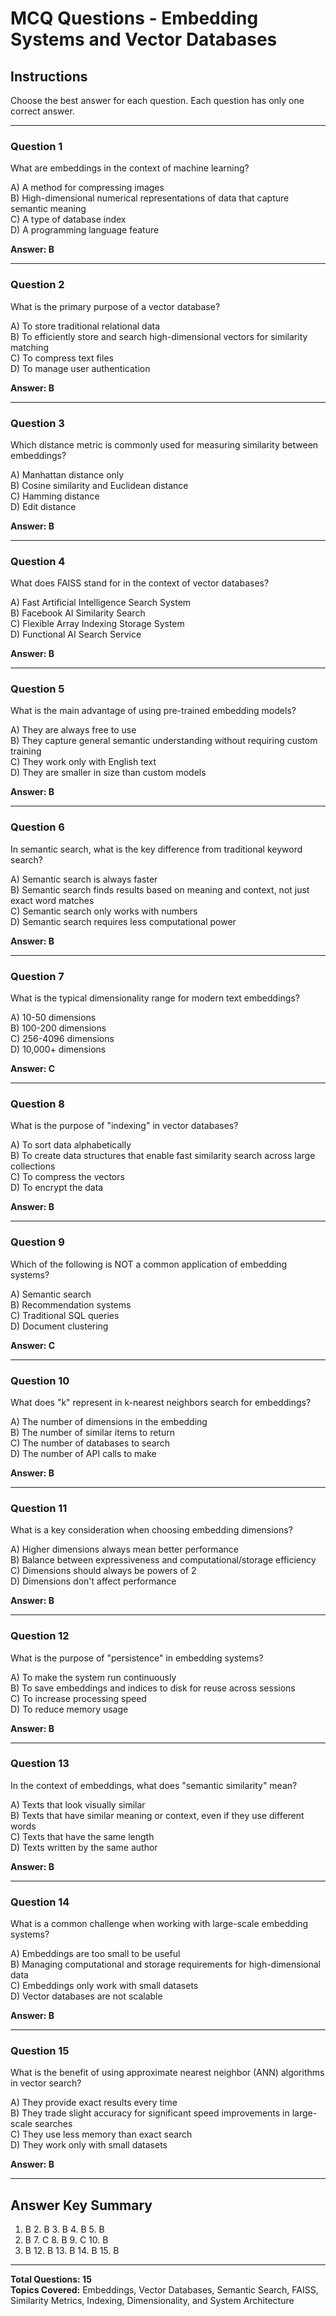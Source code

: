 # MCQ Questions - Embedding Systems and Vector Databases

## Instructions
Choose the best answer for each question. Each question has only one correct answer.

---

### Question 1
What are embeddings in the context of machine learning?

A) A method for compressing images  
B) High-dimensional numerical representations of data that capture semantic meaning  
C) A type of database index  
D) A programming language feature  

**Answer: B**

---

### Question 2
What is the primary purpose of a vector database?

A) To store traditional relational data  
B) To efficiently store and search high-dimensional vectors for similarity matching  
C) To compress text files  
D) To manage user authentication  

**Answer: B**

---

### Question 3
Which distance metric is commonly used for measuring similarity between embeddings?

A) Manhattan distance only  
B) Cosine similarity and Euclidean distance  
C) Hamming distance  
D) Edit distance  

**Answer: B**

---

### Question 4
What does FAISS stand for in the context of vector databases?

A) Fast Artificial Intelligence Search System  
B) Facebook AI Similarity Search  
C) Flexible Array Indexing Storage System  
D) Functional AI Search Service  

**Answer: B**

---

### Question 5
What is the main advantage of using pre-trained embedding models?

A) They are always free to use  
B) They capture general semantic understanding without requiring custom training  
C) They work only with English text  
D) They are smaller in size than custom models  

**Answer: B**

---

### Question 6
In semantic search, what is the key difference from traditional keyword search?

A) Semantic search is always faster  
B) Semantic search finds results based on meaning and context, not just exact word matches  
C) Semantic search only works with numbers  
D) Semantic search requires less computational power  

**Answer: B**

---

### Question 7
What is the typical dimensionality range for modern text embeddings?

A) 10-50 dimensions  
B) 100-200 dimensions  
C) 256-4096 dimensions  
D) 10,000+ dimensions  

**Answer: C**

---

### Question 8
What is the purpose of "indexing" in vector databases?

A) To sort data alphabetically  
B) To create data structures that enable fast similarity search across large collections  
C) To compress the vectors  
D) To encrypt the data  

**Answer: B**

---

### Question 9
Which of the following is NOT a common application of embedding systems?

A) Semantic search  
B) Recommendation systems  
C) Traditional SQL queries  
D) Document clustering  

**Answer: C**

---

### Question 10
What does "k" represent in k-nearest neighbors search for embeddings?

A) The number of dimensions in the embedding  
B) The number of similar items to return  
C) The number of databases to search  
D) The number of API calls to make  

**Answer: B**

---

### Question 11
What is a key consideration when choosing embedding dimensions?

A) Higher dimensions always mean better performance  
B) Balance between expressiveness and computational/storage efficiency  
C) Dimensions should always be powers of 2  
D) Dimensions don't affect performance  

**Answer: B**

---

### Question 12
What is the purpose of "persistence" in embedding systems?

A) To make the system run continuously  
B) To save embeddings and indices to disk for reuse across sessions  
C) To increase processing speed  
D) To reduce memory usage  

**Answer: B**

---

### Question 13
In the context of embeddings, what does "semantic similarity" mean?

A) Texts that look visually similar  
B) Texts that have similar meaning or context, even if they use different words  
C) Texts that have the same length  
D) Texts written by the same author  

**Answer: B**

---

### Question 14
What is a common challenge when working with large-scale embedding systems?

A) Embeddings are too small to be useful  
B) Managing computational and storage requirements for high-dimensional data  
C) Embeddings only work with small datasets  
D) Vector databases are not scalable  

**Answer: B**

---

### Question 15
What is the benefit of using approximate nearest neighbor (ANN) algorithms in vector search?

A) They provide exact results every time  
B) They trade slight accuracy for significant speed improvements in large-scale searches  
C) They use less memory than exact search  
D) They work only with small datasets  

**Answer: B**

---

## Answer Key Summary
1. B  2. B  3. B  4. B  5. B  
6. B  7. C  8. B  9. C  10. B  
11. B  12. B  13. B  14. B  15. B

---

**Total Questions: 15**  
**Topics Covered:** Embeddings, Vector Databases, Semantic Search, FAISS, Similarity Metrics, Indexing, Dimensionality, and System Architecture